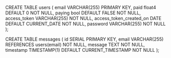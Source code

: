 CREATE TABLE users (
    email VARCHAR(255) PRIMARY KEY,
    paid float4 DEFAULT 0 NOT NULL,
    paying bool DEFAULT FALSE NOT NULL,
    access_token VARCHAR(255) NOT NULL,
    access_token_created_on DATE DEFAULT CURRENT_DATE NOT NULL,
    password VARCHAR(255) NOT NULL
);


CREATE TABLE messages (
id SERIAL PRIMARY KEY,
email VARCHAR(255) REFERENCES users(email) NOT NULL,
message TEXT NOT NULL,
timestamp TIMESTAMP(1) DEFAULT CURRENT_TIMESTAMP NOT NULL
);
